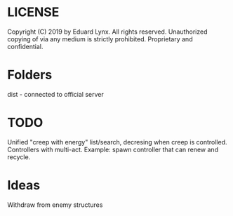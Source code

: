 # LICENSE
Copyright (C) 2019 by Eduard Lynx.
All rights reserved.
Unauthorized copying of via any medium is strictly prohibited.
Proprietary and confidential.

# Folders
dist - connected to official server

# TODO
Unified "creep with energy" list/search, decresing when creep is controlled.
Controllers with multi-act. Example: spawn controller that can renew and recycle.

# Ideas
Withdraw from enemy structures
